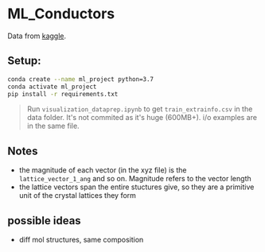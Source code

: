 # ML_Conductors

Data from [kaggle](https://www.kaggle.com/c/nomad2018-predict-transparent-conductors).

## Setup:

```bash
conda create --name ml_project python=3.7
conda activate ml_project
pip install -r requirements.txt
```

> Run `visualization_dataprep.ipynb` to get `train_extrainfo.csv` in the data folder. It's not commited as it's huge (600MB+). i/o examples are in the same file.

## Notes

- the magnitude of each vector (in the xyz file) is the `lattice_vector_1_ang` and so on. Magnitude refers to the vector length
- the lattice vectors span the entire stuctures give, so they are a primitive unit of the crystal lattices they form

## possible ideas

- diff mol structures, same composition
